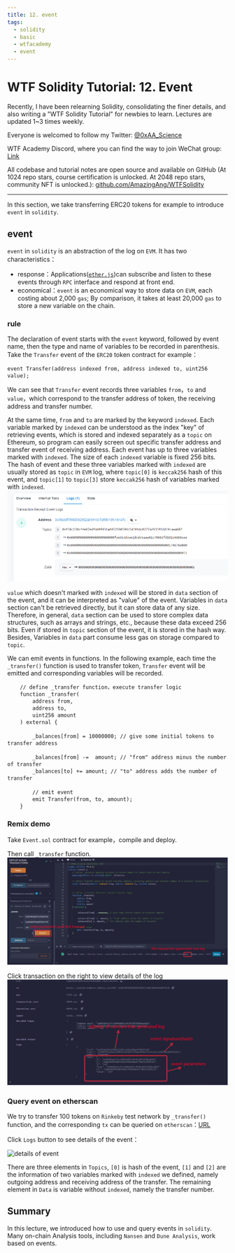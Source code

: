 ```yaml
---
title: 12. event
tags:
  - solidity
  - basic
  - wtfacademy
  - event
---
```


# WTF Solidity Tutorial: 12. Event

Recently, I have been relearning Solidity, consolidating the finer details, and also writing a "WTF Solidity Tutorial" for newbies to learn. Lectures are updated 1~3 times weekly. 

Everyone is welcomed to follow my Twitter: [@0xAA_Science](https://twitter.com/0xAA_Science)

WTF Academy Discord, where you can find the way to join WeChat group: [Link](https://discord.gg/5akcruXrsk)

All codebase and tutorial notes are open source and available on GitHub (At 1024 repo stars, course certification is unlocked. At 2048 repo stars, community NFT is unlocked.): [github.com/AmazingAng/WTFSolidity](https://github.com/AmazingAng/WTFSolidity)

-----

In this section, we take transferring ERC20 tokens for example to introduce `event` in `solidity`.

## event
`event` in `solidity` is an abstraction of the log on `EVM`. It has two characteristics：

- response：Applications([`ether.js`](https://learnblockchain.cn/docs/ethers.js/api-contract.html#id18))can subscribe and listen to these events through `RPC` interface and respond at front end.
- economical：`event` is an economical way to store data on `EVM`, each costing about 2,000 `gas`; By comparison, it takes at least 20,000 `gas` to store a new variable on the chain.

### rule
The declaration of event starts with the `event` keyword, followed by event name, then the type and name of variables to be recorded in parenthesis. Take the `Transfer` event of the `ERC20` token contract for example：
```solidity
event Transfer(address indexed from, address indexed to, uint256 value);
```
We can see that `Transfer` event records three variables `from`，`to` and `value`，which correspond to the transfer address of token, the receiving address and transfer number.

At the same time, `from` and `to` are marked by the keyword `indexed`. Each variable marked by `indexed` can be understood as the index "key" of retrieving events, which is stored and indexed separately as a `topic` on Ethereum, so program can easily screen out specific transfer address and transfer event of receiving address. Each event has up to three variables marked with `indexed`. The size of each `indexed` variable is fixed 256 bits. The hash of event and these three variables marked with `indexed` are usually stored as `topic` in `EVM` log, where `topic[0]` is `keccak256` hash of this event, and `topic[1]` to `topic[3]` store `keccak256` hash of variables marked with `indexed`.
![](img/12-3.jpg)

`value` which doesn't marked with `indexed` will be stored in `data` section of the event, and it can be interpreted as "value" of the event. Variables in `data` section can't be retrieved directly, but it can store data of any size. Therefore, in general, `data` section can be used to store complex data structures, such as arrays and strings, etc., because these data exceed 256 bits. Even if stored in `topic` section of the event, it is stored in the hash way. Besides, Variables in `data` part consume less gas on storage compared to `topic`.

We can emit events in functions. In the following example, each time the `_transfer()` function is used to transfer token, `Transfer` event will be emitted and corresponding variables will be recorded.
```solidity
    // define _transfer function，execute transfer logic
    function _transfer(
        address from,
        address to,
        uint256 amount
    ) external {

        _balances[from] = 10000000; // give some initial tokens to transfer address

        _balances[from] -=  amount; // "from" address minus the number of transfer
        _balances[to] += amount; // "to" address adds the number of transfer

        // emit event
        emit Transfer(from, to, amount);
    }
```

### Remix demo
Take `Event.sol` contract for example，compile and deploy.

Then call `_transfer` function.
![](img/12-1_en.jpg)

Click transaction on the right to view details of the log
![](img/12-2_en.jpg)

### Query event on etherscan
We try to transfer 100 tokens on `Rinkeby` test network by `_transfer()` function, and the corresponding `tx` can be queried on `etherscan`：[URL](https://rinkeby.etherscan.io/tx/0x8cf87215b23055896d93004112bbd8ab754f081b4491cb48c37592ca8f8a36c7)

Click `Logs` button to see details of the event：

![details of event](https://images.mirror-media.xyz/publication-images/gx6_wDMYEl8_Gc_JkTIKn.png?height=980&width=1772)

There are three elements in `Topics`, `[0]` is hash of the event, `[1]` and `[2]` are the information of two variables marked with `indexed` we defined, namely outgoing address and receiving address of the transfer. The remaining element in `Data` is variable without `indexed`, namely the transfer number.

## Summary
In this lecture, we introduced how to use and query events in `solidity`. Many on-chain Analysis tools, including `Nansen` and `Dune Analysis`, work based on events.
